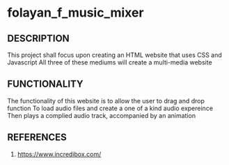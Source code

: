# folayan_f_music_mixer

DESCRIPTION
-----------
This project shall focus upon creating an HTML website that uses CSS and Javascript
All three of these mediums will create a multi-media website

FUNCTIONALITY
-------------
The functionality of this website is to allow the user to drag and drop function
To load audio files and create a one of a kind audio expereince
Then plays a complied audio track, accompanied by an animation

REFERENCES
----------
1. https://www.incredibox.com/
